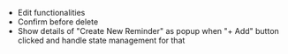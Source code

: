 - Edit functionalities
- Confirm before delete
- Show details of "Create New Reminder" as popup when "+ Add" button clicked and handle state management for that